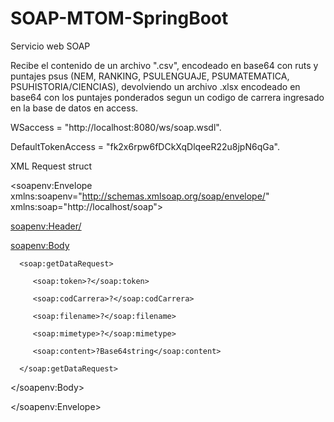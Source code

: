 # SOAP-MTOM-SpringBoot

Servicio web SOAP

Recibe el contenido de un archivo ".csv", encodeado en base64 con ruts y puntajes psus (NEM, RANKING, PSULENGUAJE, PSUMATEMATICA, PSUHISTORIA/CIENCIAS), devolviendo un archivo .xlsx encodeado en base64 con los puntajes ponderados segun un codigo de carrera ingresado en la base de datos en access.

WSaccess = "http://localhost:8080/ws/soap.wsdl".

DefaultTokenAccess = "fk2x6rpw6fDCkXqDlqeeR22u8jpN6qGa".

XML Request struct

<soapenv:Envelope xmlns:soapenv="http://schemas.xmlsoap.org/soap/envelope/" xmlns:soap="http://localhost/soap">

<soapenv:Header/>
   
<soapenv:Body>
   
      <soap:getDataRequest>
      
         <soap:token>?</soap:token>
         
         <soap:codCarrera>?</soap:codCarrera>
         
         <soap:filename>?</soap:filename>
         
         <soap:mimetype>?</soap:mimetype>
         
         <soap:content>?Base64string</soap:content>
         
      </soap:getDataRequest>
      
   </soapenv:Body>
   
</soapenv:Envelope>

